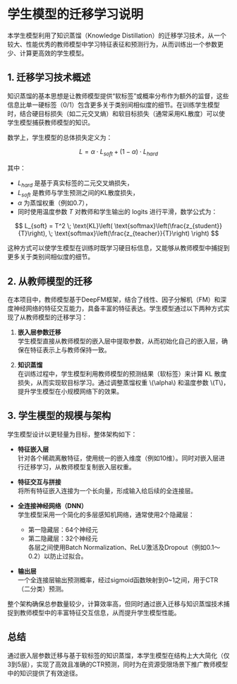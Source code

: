 # 学生模型的迁移学习说明

本学生模型利用了知识蒸馏（Knowledge Distillation）的迁移学习技术，从一个较大、性能优秀的教师模型中学习特征表征和预测行为，从而训练出一个参数更少、计算更高效的学生模型。

## 1. 迁移学习技术概述

知识蒸馏的基本思想是让教师模型提供“软标签”或概率分布作为额外的监督，这些信息比单一硬标签（0/1）包含更多关于类别间相似度的细节。在训练学生模型时，结合硬目标损失（如二元交叉熵）和软目标损失（通常采用KL散度）可以使学生模型捕获教师模型的知识。

数学上，学生模型的总体损失定义为：

$$
L = \alpha \cdot L_{soft} + (1-\alpha) \cdot L_{hard}
$$

其中：
- $L_{hard}$ 是基于真实标签的二元交叉熵损失，
- $L_{soft}$ 是教师与学生预测之间的KL散度损失，
- $\alpha$ 为蒸馏权重（例如0.7），
- 同时使用温度参数 $T$ 对教师和学生输出的 logits 进行平滑，数学公式为：

$$
L_{soft} = T^2 \; \text{KL}\left( \text{softmax}\left(\frac{z_{student}}{T}\right), \; \text{softmax}\left(\frac{z_{teacher}}{T}\right) \right)
$$

这种方式可以使学生模型在训练时既学习硬目标信息，又能够从教师模型中捕捉到更多关于类别间相似度的细节。

## 2. 从教师模型的迁移

在本项目中，教师模型基于DeepFM框架，结合了线性、因子分解机（FM）和深度神经网络的特征交互能力，具备丰富的特征表达。学生模型通过以下两种方式实现了从教师模型的迁移学习：

1. **嵌入层参数迁移**  
   学生模型直接从教师模型的嵌入层中提取参数，从而初始化自己的嵌入层，确保在特征表示上与教师保持一致。

2. **知识蒸馏**  
   在训练过程中，学生模型利用教师模型的预测结果（软标签）来计算 KL 散度损失，从而实现软目标学习。通过调整蒸馏权重 \\(\\alpha\\) 和温度参数 \\(T\\)，提升学生模型在小规模网络下的效果。

## 3. 学生模型的规模与架构

学生模型设计以更轻量为目标，整体架构如下：

- **特征嵌入层**  
  针对各个稀疏离散特征，使用统一的嵌入维度（例如10维）。同时对嵌入层进行迁移学习，从教师模型复制嵌入层权重。

- **特征交互与拼接**  
  将所有特征嵌入连接为一个长向量，形成输入给后续的全连接层。

- **全连接神经网络（DNN）**  
  学生模型采用一个简化的多层感知机网络，通常使用2个隐藏层：
  - 第一隐藏层：64个神经元
  - 第二隐藏层：32个神经元  
  各层之间使用Batch Normalization、ReLU激活及Dropout（例如0.1～0.2）以防止过拟合。

- **输出层**  
  一个全连接层输出预测概率，经过sigmoid函数映射到0~1之间，用于CTR（二分类）预测。

整个架构确保总参数量较少，计算效率高，但同时通过嵌入迁移与知识蒸馏技术捕捉到教师模型中的丰富特征交互信息，从而提升学生模型性能。

## 总结

通过嵌入层参数迁移与基于软标签的知识蒸馏，本学生模型在结构上大大简化（仅3到5层），实现了高效且准确的CTR预测，同时为在资源受限场景下推广教师模型中的知识提供了有效途径。
